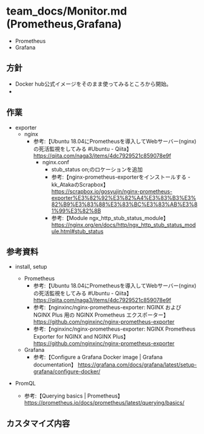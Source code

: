 # team_docs/Monitor.md (Prometheus,Grafana)

- Prometheus
- Grafana

## 方針

- Docker hub公式イメージをそのまま使ってみるところから開始。
- 　

## 作業

- exporter
  - nginx
    - 参考:【Ubuntu 18.04にPrometheusを導入してWebサーバー(nginx)の死活監視をしてみる #Ubuntu - Qiita】 <https://qiita.com/naga3/items/4dc7929521c859078e9f>
      - nginx.conf
        - stub_status on;のロケーションを追加
        - 参考:【nginx-prometheus-exporterをインストールする - kk_AtakaのScrapbox】 <https://scrapbox.io/gosyujin/nginx-prometheus-exporter%E3%82%92%E3%82%A4%E3%83%B3%E3%82%B9%E3%83%88%E3%83%BC%E3%83%AB%E3%81%99%E3%82%8B>
        - 参考:【Module ngx_http_stub_status_module】 <https://nginx.org/en/docs/http/ngx_http_stub_status_module.html#stub_status>

## 参考資料

- install, setup
  - Prometheus
    - 参考:【Ubuntu 18.04にPrometheusを導入してWebサーバー(nginx)の死活監視をしてみる #Ubuntu - Qiita】 <https://qiita.com/naga3/items/4dc7929521c859078e9f>
    - 参考:【nginxinc/nginx-prometheus-exporter: NGINX および NGINX Plus 用の NGINX Prometheus エクスポーター】 <https://github.com/nginxinc/nginx-prometheus-exporter>
    - 参考:【nginxinc/nginx-prometheus-exporter: NGINX Prometheus Exporter for NGINX and NGINX Plus】 <https://github.com/nginxinc/nginx-prometheus-exporter>
  - Grafana
    - 参考:【Configure a Grafana Docker image | Grafana documentation】 <https://grafana.com/docs/grafana/latest/setup-grafana/configure-docker/>

- PromQL
  - 参考:【Querying basics | Prometheus】 <https://prometheus.io/docs/prometheus/latest/querying/basics/>

## カスタマイズ内容

